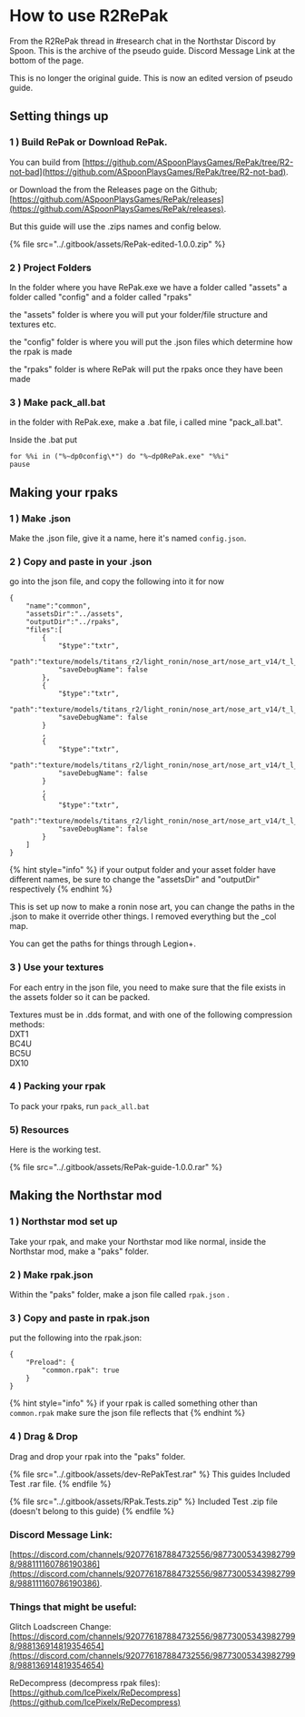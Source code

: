 # How to use R2RePak

From the R2RePak thread in #research chat in the Northstar Discord by Spoon. This is the archive of the pseudo guide. Discord Message Link at the bottom of the page.

This is no longer the original guide. This is now an edited version of pseudo guide.

## **Setting things up**&#x20;

### 1 ) Build RePak or Download RePak.

You can build from [https://github.com/ASpoonPlaysGames/RePak/tree/R2-not-bad](https://github.com/ASpoonPlaysGames/RePak/tree/R2-not-bad).

or Download the from the Releases page on the Github; [https://github.com/ASpoonPlaysGames/RePak/releases](https://github.com/ASpoonPlaysGames/RePak/releases).

But this guide will use the .zips names and config below.

{% file src="../.gitbook/assets/RePak-edited-1.0.0.zip" %}

### 2 ) Project Folders

In the folder where you have RePak.exe we have a folder called "assets" a folder called "config" and a folder called "rpaks"

the "assets" folder is where you will put your folder/file structure and textures etc.&#x20;

the "config" folder is where you will put the .json files which determine how the rpak is made&#x20;

&#x20;the "rpaks" folder is where RePak will put the rpaks once they have been made&#x20;

### 3 ) Make pack\_all.bat

&#x20;in the folder with RePak.exe, make a .bat file, i called mine "pack\_all.bat".&#x20;

Inside the .bat put

```
for %%i in ("%~dp0config\*") do "%~dp0RePak.exe" "%%i"
pause
```

## **Making your rpaks**&#x20;

### 1 ) Make .json

&#x20;Make the .json file, give it a name, here it's named `config.json`.

### 2 ) Copy and paste in your .json

go into the json file, and copy the following into it for now

```
{
    "name":"common",
    "assetsDir":"../assets",
    "outputDir":"../rpaks",
    "files":[
        {
            "$type":"txtr",
            "path":"texture/models/titans_r2/light_ronin/nose_art/nose_art_v14/t_l_ronin_nose_art_v14_col",
            "saveDebugName": false
        },
        {
            "$type":"txtr",
            "path":"texture/models/titans_r2/light_ronin/nose_art/nose_art_v14/t_l_ronin_nose_art_v14_opa",
            "saveDebugName": false
        }
        ,
        {
            "$type":"txtr",
            "path":"texture/models/titans_r2/light_ronin/nose_art/nose_art_v14/t_l_ronin_nose_art_v14_gls",
            "saveDebugName": false
        }
        ,
        {
            "$type":"txtr",
            "path":"texture/models/titans_r2/light_ronin/nose_art/nose_art_v14/t_l_ronin_nose_art_v14_spc",
            "saveDebugName": false
        }
    ]
}
```

{% hint style="info" %}
if your output folder and your asset folder have different names, be sure to change the "assetsDir" and "outputDir" respectively&#x20;
{% endhint %}

This is set up now to make a ronin nose art, you can change the paths in the .json to make it override other things. I removed everything but the \_col map.

You can get the paths for things through Legion+.

### 3 ) Use your textures

For each entry in the json file, you need to make sure that the file exists in the assets folder so it can be packed.&#x20;

Textures must be in .dds format, and with one of the following compression methods: \
DXT1 \
BC4U \
BC5U \
DX10&#x20;

### 4 ) Packing your rpak

To pack your rpaks, run `pack_all.bat`&#x20;

### 5) Resources

Here is the working test.

{% file src="../.gitbook/assets/RePak-guide-1.0.0.rar" %}

## **Making the Northstar mod**&#x20;

### 1 ) Northstar mod set up

Take your rpak, and make your Northstar mod like normal, inside the Northstar mod, make a "paks" folder.

### 2 ) Make rpak.json

Within the "paks" folder, make a json file called `rpak.json` .

### 3 ) Copy and paste in rpak.json

&#x20;put the following into the rpak.json:

```
{
    "Preload": {
        "common.rpak": true
    }
}
```

{% hint style="info" %}
if your rpak is called something other than `common.rpak` make sure the json file reflects that&#x20;
{% endhint %}

### 4 ) Drag & Drop

Drag and drop your rpak into the "paks" folder.

{% file src="../.gitbook/assets/dev-RePakTest.rar" %}
This guides Included Test .rar file.
{% endfile %}

{% file src="../.gitbook/assets/RPak.Tests.zip" %}
Included Test .zip file (doesn't belong to this guide)
{% endfile %}

### Discord Message Link:

[https://discord.com/channels/920776187884732556/987730053439827998/988111160786190386](https://discord.com/channels/920776187884732556/987730053439827998/988111160786190386).

### Things that might be useful:

Glitch Loadscreen Change: [https://discord.com/channels/920776187884732556/987730053439827998/988136914819354654](https://discord.com/channels/920776187884732556/987730053439827998/988136914819354654)

ReDecompress (decompress rpak files): [https://github.com/IcePixelx/ReDecompress](https://github.com/IcePixelx/ReDecompress)

